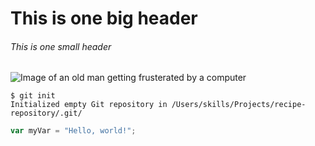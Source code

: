 # This is one big header
###### This is one small header
![Image of an old man getting frusterated by a computer](https://media.gettyimages.com/id/78031465/photo/businessman-yelling-at-computer.jpg?s=612x612&w=gi&k=20&c=QLTMnnKXvPyoCLse3qQyEZuBwbQYHnuHuWs7pBYxxAM=)

```
$ git init
Initialized empty Git repository in /Users/skills/Projects/recipe-repository/.git/
```
``` javascript
var myVar = "Hello, world!";
```
